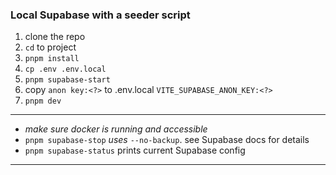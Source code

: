 ### Local Supabase with a seeder script

1. clone the repo
2. `cd` to project
3. `pnpm install`
3. `cp .env .env.local`
4. `pnpm supabase-start`
5. copy `anon key:<?>` to .env.local `VITE_SUPABASE_ANON_KEY:<?>`
6. `pnpm dev`

---
- _make sure docker is running and accessible_
- `pnpm supabase-stop` _uses_ `--no-backup`. see Supabase docs for details
- `pnpm supabase-status` prints current Supabase config
---
